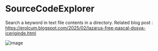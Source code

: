 # SourceCodeExplorer
Search a keyword in text file contents in a directory. Related blog post :
https://erolcum.blogspot.com/2025/02/lazarus-free-pascal-dosya-iceriginde.html

![image](https://github.com/user-attachments/assets/299d1efa-7d83-4609-844e-5ada4fa65953)

